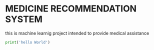 # MEDICINE RECOMMENDATION SYSTEM
this is machine learnig project intended to provide medical assistance
```python
print('hello World')
```
